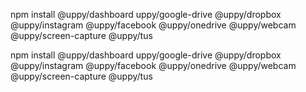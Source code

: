 npm install @uppy/dashboard uppy/google-drive @uppy/dropbox @uppy/instagram @uppy/facebook @uppy/onedrive @uppy/webcam @uppy/screen-capture @uppy/tus  


npm install @uppy/dashboard uppy/google-drive @uppy/dropbox @uppy/instagram @uppy/facebook @uppy/onedrive @uppy/webcam @uppy/screen-capture @uppy/tus  